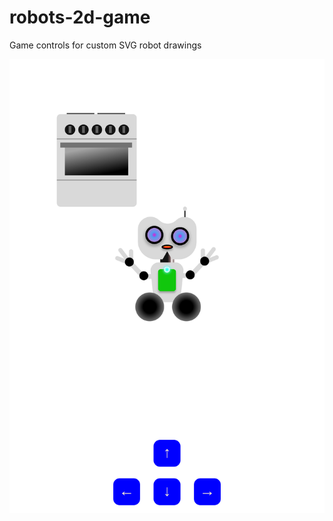 # robots-2d-game
Game controls for custom SVG robot drawings

<img src="https://raw.githubusercontent.com/peteee/robots-2d-game/main/peter78.582mi.com_web1_project3_(iPad%20Air).png">
